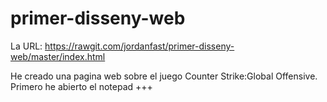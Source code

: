# primer-disseny-web
La URL: https://rawgit.com/jordanfast/primer-disseny-web/master/index.html

He creado una pagina web sobre el juego Counter Strike:Global Offensive.
Primero he abierto el notepad +++ 
